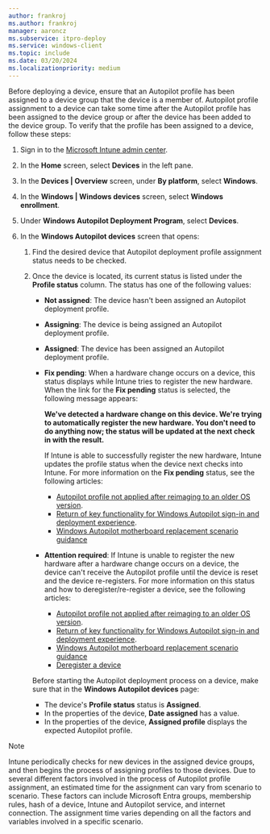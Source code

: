 ```yaml
---
author: frankroj
ms.author: frankroj
manager: aaroncz
ms.subservice: itpro-deploy
ms.service: windows-client
ms.topic: include
ms.date: 03/20/2024
ms.localizationpriority: medium
---
```


<!-- This file is shared by the following articles:

pre-provisioning\azure-ad-join-autopilot-profile.md
pre-provisioning/hybrid-azure-ad-join-autopilot-profile.md
self-deploying\self-deploying-autopilot-profile.md
user-driven\azure-ad-join-autopilot-profile.md
user-driven\hybrid-azure-ad-join-autopilot-profile.md

Headings are driven by article context. -->

Before deploying a device, ensure that an Autopilot profile has been assigned to a device group that the device is a member of. Autopilot profile assignment to a device can take some time after the Autopilot profile has been assigned to the device group or after the device has been added to the device group. To verify that the profile has been assigned to a device, follow these steps:

1. Sign in to the [Microsoft Intune admin center](https://go.microsoft.com/fwlink/?linkid=2109431).

2. In the **Home** screen, select **Devices** in the left pane.

3. In the **Devices | Overview** screen, under **By platform**, select **Windows**.

4. In the **Windows | Windows devices** screen, select **Windows enrollment**.

5. Under **Windows Autopilot Deployment Program**, select **Devices**.

6. In the **Windows Autopilot devices** screen that opens:

   1. Find the desired device that Autopilot deployment profile assignment status needs to be checked.

   2. Once the device is located, its current status is listed under the **Profile status** column. The status has one of the following values:

       - **Not assigned**: The device hasn't been assigned an Autopilot deployment profile.

       - **Assigning**: The device is being assigned an Autopilot deployment profile.

       - **Assigned**: The device has been assigned an Autopilot deployment profile.

       - **Fix pending**:  When a hardware change occurs on a device, this status displays while Intune tries to register the new hardware. When the link for the **Fix pending** status is selected, the following message appears:

          **We've detected a hardware change on this device. We're trying to automatically register the new hardware. You don't need to do anything now; the status will be updated at the next check in with the result.**

          If Intune is able to successfully register the new hardware, Intune updates the profile status when the device next checks into Intune. For more information on the **Fix pending** status, see the following articles:

           - [Autopilot profile not applied after reimaging to an older OS version](../../troubleshoot-device-enrollment.md#autopilot-profile-not-applied-after-reimaging-to-an-older-os-version).
           - [Return of key functionality for Windows Autopilot sign-in and deployment experience](https://techcommunity.microsoft.com/t5/intune-customer-success/return-of-key-functionality-for-windows-autopilot-sign-in-and/ba-p/3583130).
           - [Windows Autopilot motherboard replacement scenario guidance](../../autopilot-motherboard-replacement.md)

       - **Attention required**: If Intune is unable to register the new hardware after a hardware change occurs on a device, the device can't receive the Autopilot profile until the device is reset and the device re-registers. For more information on this status and how to deregister/re-register a device, see the following articles:

         - [Autopilot profile not applied after reimaging to an older OS version](../../troubleshoot-device-enrollment.md#autopilot-profile-not-applied-after-reimaging-to-an-older-os-version).
         - [Return of key functionality for Windows Autopilot sign-in and deployment experience](https://techcommunity.microsoft.com/t5/intune-customer-success/return-of-key-functionality-for-windows-autopilot-sign-in-and/ba-p/3583130).
         - [Windows Autopilot motherboard replacement scenario guidance](../../autopilot-motherboard-replacement.md)
         - [Deregister a device](../../registration-overview.md#deregister-a-device)

        Before starting the Autopilot deployment process on a device, make sure that in the **Windows Autopilot devices** page:

        - The device's **Profile status** status is **Assigned**.
        - In the properties of the device, **Date assigned** has a value.
        - In the properties of the device, **Assigned profile** displays the expected Autopilot profile.

> [!NOTE]
>
> Intune periodically checks for new devices in the assigned device groups, and then begins the process of assigning profiles to those devices. Due to several different factors involved in the process of Autopilot profile assignment, an estimated time for the assignment can vary from scenario to scenario. These factors can include Microsoft Entra groups, membership rules, hash of a device, Intune and Autopilot service, and internet connection. The assignment time varies depending on all the factors and variables involved in a specific scenario.
